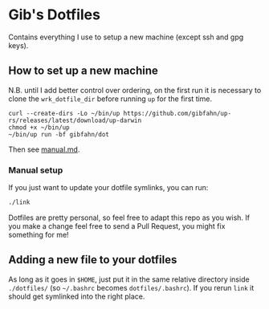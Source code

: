 # Gib's Dotfiles

Contains everything I use to setup a new machine (except ssh and gpg keys).

## How to set up a new machine

N.B. until I add better control over ordering, on the first run it is
necessary to clone the `wrk_dotfile_dir` before running `up` for the first time.

```shell
curl --create-dirs -Lo ~/bin/up https://github.com/gibfahn/up-rs/releases/latest/download/up-darwin
chmod +x ~/bin/up
~/bin/up run -bf gibfahn/dot
```

Then see [manual.md][].

### Manual setup

If you just want to update your dotfile symlinks, you can run:

```sh
./link
```

Dotfiles are pretty personal, so feel free to adapt this repo as you wish. If you make a change feel
free to send a Pull Request, you might fix something for me!

## Adding a new file to your dotfiles

As long as it goes in `$HOME`, just put it in the same relative directory inside `./dotfiles/` (so
`~/.bashrc` becomes `dotfiles/.bashrc`). If you rerun `link` it should get symlinked into the right
place.

[manual.md]: /setup/manual.md
